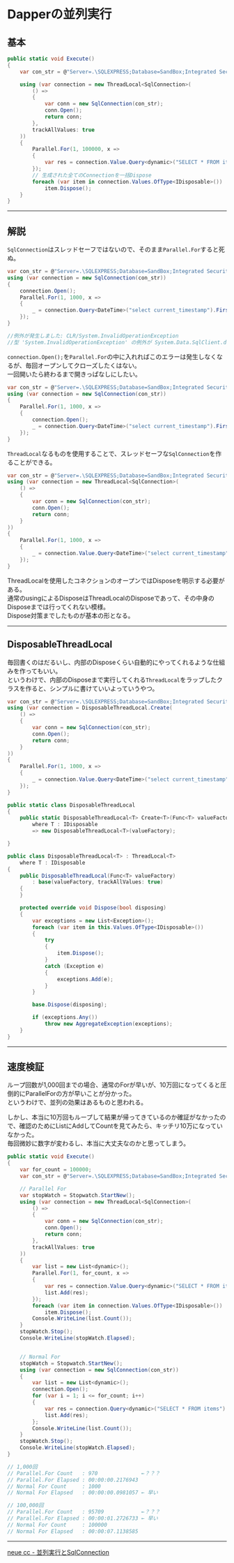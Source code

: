 # Dapperの並列実行

## 基本

``` cs
public static void Execute()
{
    var con_str = @"Server=.\SQLEXPRESS;Database=SandBox;Integrated Security=True;";

    using (var connection = new ThreadLocal<SqlConnection>(
        () =>
        {
            var conn = new SqlConnection(con_str);
            conn.Open();
            return conn;
        },
        trackAllValues: true
    ))
    {
        Parallel.For(1, 100000, x =>
        {
            var res = connection.Value.Query<dynamic>("SELECT * FROM items").First();
        });
        // 生成された全てのConnectionを一括Dispose
        foreach (var item in connection.Values.OfType<IDisposable>())
            item.Dispose();
    }
}
```

---

## 解説

`SqlConnection`はスレッドセーフではないので、そのまま`Parallel.For`すると死ぬ。  

``` cs
var con_str = @"Server=.\SQLEXPRESS;Database=SandBox;Integrated Security=True;";
using (var connection = new SqlConnection(con_str))
{
    connection.Open();
    Parallel.For(1, 1000, x =>
    {
        _ = connection.Query<DateTime>("select current_timestamp").First();
    });
}

//例外が発生しました: CLR/System.InvalidOperationException
//型 'System.InvalidOperationException' の例外が System.Data.SqlClient.dll で発生しましたが、ユーザー コード内ではハンドルされませんでした: 'The requested operation cannot be completed because the connection has been broken.'
```

`connection.Open();`を`Parallel.For`の中に入れればこのエラーは発生しなくなるが、毎回オープンしてクローズしたくはない。  
一回開いたら終わるまで開きっぱなしにしたい。  

``` cs
var con_str = @"Server=.\SQLEXPRESS;Database=SandBox;Integrated Security=True;";
using (var connection = new SqlConnection(con_str))
{
    Parallel.For(1, 1000, x =>
    {
        connection.Open();
        _ = connection.Query<DateTime>("select current_timestamp").First();
    });
}
```

`ThreadLocal`なるものを使用することで、スレッドセーフな`SqlConnection`を作ることができる。  

``` cs
var con_str = @"Server=.\SQLEXPRESS;Database=SandBox;Integrated Security=True;";
using (var connection = new ThreadLocal<SqlConnection>(
    () => 
    {
        var conn = new SqlConnection(con_str);
        conn.Open(); 
        return conn; 
    }
))
{
    Parallel.For(1, 1000, x =>
    {
        _ = connection.Value.Query<DateTime>("select current_timestamp").First();
    });
}
```

ThreadLocalを使用したコネクションのオープンではDisposeを明示する必要がある。  
通常のusingによるDisposeはThreadLocalのDisposeであって、その中身のDisposeまでは行ってくれない模様。  
Dispose対策までしたものが基本の形となる。  

---

## DisposableThreadLocal

毎回書くのはだるいし、内部のDisposeくらい自動的にやってくれるような仕組みを作ってもいい。  
というわけで、内部のDisposeまで実行してくれる`ThreadLocal`をラップしたクラスを作ると、シンプルに書けていいよっていうやつ。  

``` cs
var con_str = @"Server=.\SQLEXPRESS;Database=SandBox;Integrated Security=True;";
using (var connection = DisposableThreadLocal.Create(
    () =>
    {
        var conn = new SqlConnection(con_str);
        conn.Open();
        return conn;
    }
))
{
    Parallel.For(1, 1000, x =>
    {
        _ = connection.Value.Query<DateTime>("select current_timestamp").First();
    });
}

public static class DisposableThreadLocal
{
    public static DisposableThreadLocal<T> Create<T>(Func<T> valueFactory)
        where T : IDisposable
        => new DisposableThreadLocal<T>(valueFactory);

}

public class DisposableThreadLocal<T> : ThreadLocal<T>
    where T : IDisposable
{
    public DisposableThreadLocal(Func<T> valueFactory)
        : base(valueFactory, trackAllValues: true)
    {
    }

    protected override void Dispose(bool disposing)
    {
        var exceptions = new List<Exception>();
        foreach (var item in this.Values.OfType<IDisposable>())
        {
            try
            {
                item.Dispose();
            }
            catch (Exception e)
            {
                exceptions.Add(e);
            }
        }

        base.Dispose(disposing);

        if (exceptions.Any())
            throw new AggregateException(exceptions);
    }
}
```

---

## 速度検証

ループ回数が1,000回までの場合、通常のForが早いが、10万回になってくると圧倒的にParallelForの方が早いことが分かった。  
というわけで、並列の効果はあるものと思われる。  

しかし、本当に10万回もループして結果が帰ってきているのか確証がなかったので、確認のためにListにAddしてCountを見てみたら、キッチリ10万になっていなかった。  
毎回微妙に数字が変わるし、本当に大丈夫なのかと思ってしまう。  

``` cs
public static void Execute()
{
    var for_count = 100000;
    var con_str = @"Server=.\SQLEXPRESS;Database=SandBox;Integrated Security=True;";

    // Parallel For
    var stopWatch = Stopwatch.StartNew();
    using (var connection = new ThreadLocal<SqlConnection>(
        () =>
        {
            var conn = new SqlConnection(con_str);
            conn.Open();
            return conn;
        },
        trackAllValues: true
    ))
    {
        var list = new List<dynamic>();
        Parallel.For(1, for_count, x =>
        {
            var res = connection.Value.Query<dynamic>("SELECT * FROM items").First();
            list.Add(res);
        });
        foreach (var item in connection.Values.OfType<IDisposable>())
            item.Dispose();
        Console.WriteLine(list.Count());
    }
    stopWatch.Stop();
    Console.WriteLine(stopWatch.Elapsed);


    // Normal For
    stopWatch = Stopwatch.StartNew();
    using (var connection = new SqlConnection(con_str))
    {
        var list = new List<dynamic>();
        connection.Open();
        for (var i = 1; i <= for_count; i++)
        {
            var res = connection.Query<dynamic>("SELECT * FROM items").First();
            list.Add(res);
        };
        Console.WriteLine(list.Count());
    }
    stopWatch.Stop();
    Console.WriteLine(stopWatch.Elapsed);
}

// 1,000回
// Parallel.For Count   : 970              ←？？？
// Parallel.For Elapsed : 00:00:00.2176943
// Normal For Count     : 1000
// Normal For Elapsed   : 00:00:00.0981057 ← 早い

// 100,000回
// Parallel.For Count   : 95709            ←？？？
// Parallel.For Elapsed : 00:00:01.2726733 ← 早い
// Normal For Count     : 100000
// Normal For Elapsed   : 00:00:07.1138585
```

---

[neue cc - 並列実行とSqlConnection](https://neue.cc/2013/03/09_400.html)  
